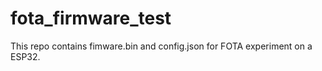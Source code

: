 # fota_firmware_test
This repo contains fimware.bin and config.json for FOTA experiment on a ESP32.
